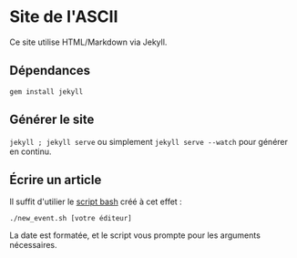 # Site de l'ASCII

Ce site utilise HTML/Markdown via Jekyll.

## Dépendances

`gem install jekyll`

## Générer le site

`jekyll ; jekyll serve` ou simplement `jekyll serve --watch` pour générer
en continu.

## Écrire un article

Il suffit d'utilier le [script bash](https://gist.github.com/rigelk/8770430) créé à cet effet :

`./new_event.sh [votre éditeur]`

La date est formatée, et le script vous prompte pour les arguments nécessaires.
